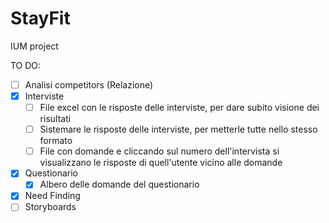 # StayFit
IUM project 

TO DO:
  - [ ] Analisi competitors (Relazione)
  - [x] Interviste
      - [ ] File excel con le risposte delle interviste, per dare subito visione dei risultati
      - [ ] Sistemare le risposte delle interviste, per metterle tutte nello stesso formato
      - [ ] File con domande e cliccando sul numero dell'intervista si visualizzano le risposte di quell'utente vicino alle domande
  - [x] Questionario
      - [x] Albero delle domande del questionario
  - [x] Need Finding
  - [ ] Storyboards
